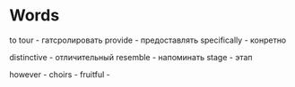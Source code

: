 # Words

to tour - гатсролировать
provide - предоставлять 
specifically - конретно 

distinctive - отличительный
resemble - напоминать
stage - этап

however - 
choirs - 
fruitful - 
